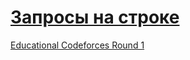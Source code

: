 # [Запросы на строке](http://codeforces.com/problemset/problem/598/B)

[Educational Codeforces Round 1](http://codeforces.com/contest/598)
